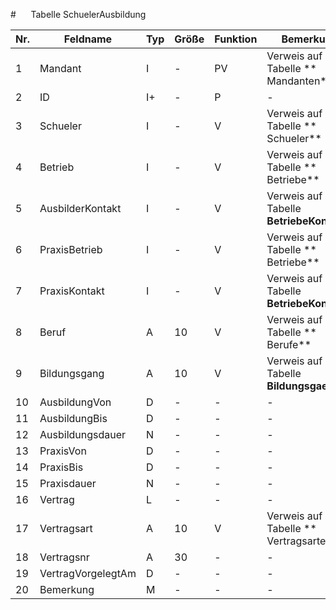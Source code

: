 #      Tabelle SchuelerAusbildung

Nr.|Feldname|Typ|Größe|Funktion|Bemerkung
--|--|--|--|--|--
1|Mandant|I|-|PV|Verweis auf Tabelle ** Mandanten**
2|ID|I+|-|P|-
3|Schueler|I|-|V|Verweis auf Tabelle ** Schueler**
4|Betrieb|I|-|V|Verweis auf Tabelle ** Betriebe**
5|AusbilderKontakt|I|-|V|Verweis auf Tabelle **BetriebeKontakte**
6|PraxisBetrieb|I|-|V|Verweis auf Tabelle ** Betriebe**
7|PraxisKontakt|I|-|V|Verweis auf Tabelle **BetriebeKontakte**
8|Beruf|A|10|V|Verweis auf Tabelle ** Berufe**
9|Bildungsgang|A|10|V|Verweis auf Tabelle **Bildungsgaenge**
10|AusbildungVon|D|-|-|-
11|AusbildungBis|D|-|-|-
12|Ausbildungsdauer|N|-|-|-
13|PraxisVon|D|-|-|-
14|PraxisBis|D|-|-|-
15|Praxisdauer|N|-|-|-
16|Vertrag|L|-|-|-
17|Vertragsart|A|10|V|Verweis auf Tabelle ** Vertragsarten**
18|Vertragsnr|A|30|-|-
19|VertragVorgelegtAm|D|-|-|-
20|Bemerkung|M|-|-|-
